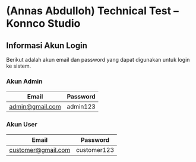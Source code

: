 # (Annas Abdulloh) Technical Test – Konnco Studio

## Informasi Akun Login

Berikut adalah akun email dan password yang dapat digunakan untuk login ke sistem.

### Akun Admin
| Email                  | Password        |
|------------------------|-----------------|
| admin@gmail.com        | admin123        |

### Akun User
| Email                  | Password        |
|------------------------|-----------------|
| customer@gmail.com     | customer123     |